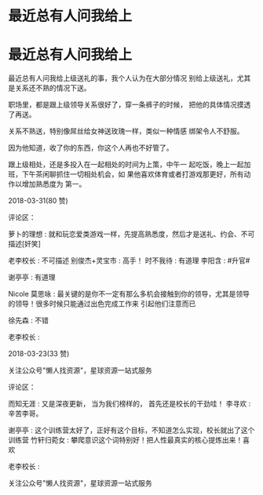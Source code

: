 # 最近总有人问我给上

# 最近总有人问我给上

最近总有人问我给上级送礼的事，我个人认为在大部分情况 别给上级送礼，尤其是关系还不熟的情况下送。

职场里，都是跟上级领导关系很好了，穿一条裤子的时候， 把他的具体情况摸透了再送。

关系不熟送，特别像屌丝给女神送玫瑰一样，类似一种情感 绑架令人不舒服。

因为他知道，收了你的东西，你这个人再也不好管了。

跟上级相处，还是多投入在一起相处的时间为上策，中午一 起吃饭，晚上一起加班，下午茶闲聊抓住一切相处机会，如 果他喜欢体育或者打游戏那更好，所有动作以增加熟悉度为 第一。

2018-03-31(80 赞)

评论区：

萝卜的理想 : 就和玩恋爱类游戏一样，先提高熟悉度，然后才是送礼、约会、不可描述[奸笑]

老李校长 : 不可描述 别俊杰+灵宝市 : 高手！ 时不我待 : 有道理 李阳含 : #升官#

谢亭亭 : 有道理

Nicole 莫思咏 : 最关键的是你不一定有那么多机会接触到你的领导，尤其是领导的领导！很多时候只能通过出色完成工作来 引起他们注意而已

徐先森 : 不错

老李校长 :

2018-03-23(33 赞)

关注公众号"懒人找资源"，星球资源一站式服务

评论区：

而知无涯 : 又是深夜更新， 当为我们榜样的， 首先还是校长的干劲哇！ 李寻欢 : 辛苦李哥。

谢亭亭 : 这个训练营太好了，正好有这个目标，不知道怎么实现，校长就出了这个训练营 竹轩归菀女 : 攀爬意识这个词特别好！把人性最真实的核心提炼出来！喜欢

老李校长 :

关注公众号"懒人找资源"，星球资源一站式服务